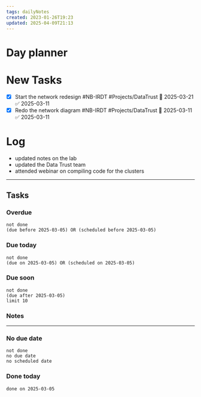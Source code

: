 ```yaml
---
tags: dailyNotes
created: 2023-01-26T19:23
updated: 2025-04-09T21:13
---
```

# Day planner


# New Tasks
- [x] Start the network redesign #NB-IRDT #Projects/DataTrust 📅 2025-03-21 ✅ 2025-03-11
- [x] Redo the network diagram #NB-IRDT #Projects/DataTrust 📅 2025-03-11 ✅ 2025-03-11

# Log
- updated notes on the lab
- updated the Data Trust team
- attended webinar on compiling code for the clusters
----
## Tasks
### Overdue
```tasks
not done
(due before 2025-03-05) OR (scheduled before 2025-03-05)
```

### Due today
```tasks
not done
(due on 2025-03-05) OR (scheduled on 2025-03-05)
```

### Due soon
```tasks
not done
(due after 2025-03-05)
limit 10
```

### Notes

----
### No due date
```tasks
not done
no due date
no scheduled date
```

### Done today
```tasks
done on 2025-03-05
```
